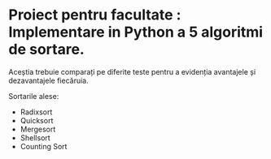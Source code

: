 # Proiect pentru facultate : Implementare in Python a 5 algoritmi de sortare.

Aceștia trebuie comparați pe diferite teste pentru a evidenția avantajele și dezavantajele fiecăruia.

Sortarile alese:
- Radixsort
- Quicksort
- Mergesort
- Shellsort
- Counting Sort
